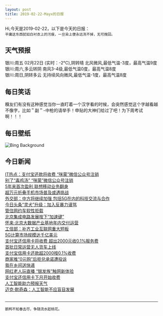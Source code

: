 ```yaml
---
layout: post
title: 2019-02-22-Mayx的日报
---
```


Hi,今天是2019-02-22，以下是今天的日报：<br><small>
平庸这东西犹如白衬衣上的污痕，一旦染上便永远洗不掉，无可挽回。</small><!--more-->
## 天气预报
银川:周五 02月22日 (实时：-2℃),阴转晴 北风微风,最低气温-3度，最高气温9度<br>银川:周六,多云转阴 南风3-4级,最低气温0度，最高气温8度<br>银川:周日,阴转多云 无持续风向微风,最低气温-1度，最高气温8度
## 每日笑话
糗友们有没有这种感觉当你一直盯着一个汉字看的时候，会突然感觉这个字越看越不像字，比如＂副＂-中枪的请举手！申贴的大神们给过了吧！为下周考试啊！！！
## 每日壁纸
![Bing Background](https://cn.bing.com/az/hprichbg/rb/BathBach_EN-US4522882386_1920x1080.jpg "Bath, Somerset, England (© Rob Cousins/Getty Images)")
## 今日新闻

[IT热点：支付宝还款将收费 “咪蒙”微信公众号注销](http://it.people.com.cn/n1/2019/0222/c1009-30896524.html)   
[别了“毒鸡汤” “咪蒙”微信公众号注销](http://it.people.com.cn/n1/2019/0222/c1009-30895813.html)   
[5年来首次盈利 联想移动业务翻身](http://it.people.com.cn/n1/2019/0222/c1009-30896031.html)   
[超万元折叠手机市场普及或遇挑战](http://it.people.com.cn/n1/2019/0222/c1009-30896231.html)   
[外交部：中方将继续加强 包括5G在内的科技交流与合作](http://it.people.com.cn/n1/2019/0222/c1009-30896119.html)   
[今日头条“灵犬”升级：加入反暴力谩骂](http://it.people.com.cn/n1/2019/0222/c1009-30896163.html)   
[管住网约车软性拒载](http://it.people.com.cn/n1/2019/0222/c1009-30896143.html)   
[北京集成电路发展按下“加速键”](http://it.people.com.cn/n1/2019/0222/c1009-30896131.html)   
[怀来·北京大数据产业基地年内交付运营](http://it.people.com.cn/n1/2019/0222/c1009-30896128.html)   
[工信部：补齐工业互联网重大短板](http://it.people.com.cn/n1/2019/0222/c1009-30896117.html)   
[5G计算市场规模达千亿美元](http://it.people.com.cn/n1/2019/0222/c1009-30896112.html)   
[支付宝还信用卡将收费 超出2000元收0.1%服务费](http://it.people.com.cn/n1/2019/0222/c1009-30896107.html)   
[首批日常运营无人货车上线](http://it.people.com.cn/n1/2019/0222/c1009-30896095.html)   
[支付宝信用卡还款超2000按0.1%收费](http://it.people.com.cn/n1/2019/0222/c1009-30896024.html)   
[商家推“0元购”后拒兑承诺遭投诉](http://it.people.com.cn/n1/2019/0222/c1009-30895980.html)   
[我在乡间送快递](http://it.people.com.cn/n1/2019/0222/c1009-30895935.html)   
[网红老人玩直播 “银发族”触网新体验](http://it.people.com.cn/n1/2019/0222/c1009-30895953.html)   
[支付宝还信用卡下月开始收费](http://it.people.com.cn/n1/2019/0222/c1009-30895950.html)   
[人工智能助力预报天气](http://it.people.com.cn/n1/2019/0222/c1009-30895956.html)   
[迈克·默奇森：人工智能不应盲目发展](http://it.people.com.cn/n1/2019/0222/c1009-30895955.html)   
<br />

***

<small>鹅鸭不知春去尽，争随流水趁桃花。</small>
